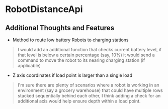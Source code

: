 # RobotDistanceApi

## Additional Thoughts and Features

- Method to route low battery Robots to charging stations
> I would add an additional function that checks current battery level, if that level is below a certain percentage (say, 10%) it would send a command to move the robot to its nearing charging station (if applicable)
- Z axis coordinates if load point is larger than a single load
> I'm sure there are plenty of scenarios where a robot is working in an environment (say a grocery warehouse) that could have multiple rows stacked sequentially behind each other, I think adding a check for an additional axis would help ensure depth within a load point.
